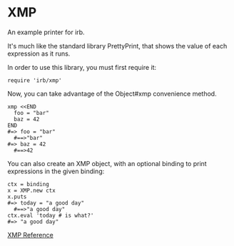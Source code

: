 # XMP

An example printer for irb.

It's much like the standard library PrettyPrint, that shows the value of each
expression as it runs.

In order to use this library, you must first require it:

    require 'irb/xmp'

Now, you can take advantage of the Object#xmp convenience method.

    xmp <<END
      foo = "bar"
      baz = 42
    END
    #=> foo = "bar"
      #==>"bar"
    #=> baz = 42
      #==>42

You can also create an XMP object, with an optional binding to print
expressions in the given binding:

    ctx = binding
    x = XMP.new ctx
    x.puts
    #=> today = "a good day"
      #==>"a good day"
    ctx.eval 'today # is what?'
    #=> "a good day"

[XMP Reference](https://ruby-doc.org/stdlib-2.5.0/libdoc/irb/rdoc/XMP.html)
